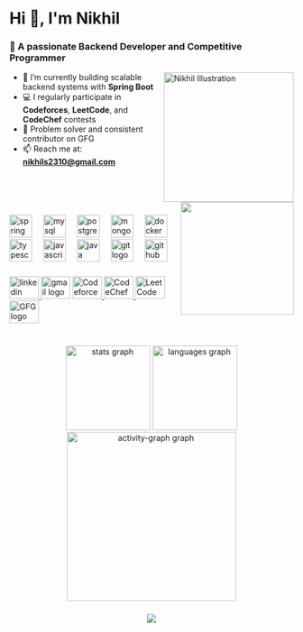 
<h1 align="left">Hi 👋, I'm Nikhil</h1>
<h3 align="left">🚀 A passionate Backend Developer and Competitive Programmer</h3>

<img align="right" height="230" alt="Nikhil Illustration" src="https://drive.google.com/uc?export=view&id=1Bw7AwDnNgsjUu1la-80nivikKmaNKAfY" />

- 🌱 I’m currently building scalable backend systems with **Spring Boot**  
- 💻 I regularly participate in **Codeforces**, **LeetCode**, and **CodeChef** contests  
- 🧠 Problem solver and consistent contributor on GFG  
- 📫 Reach me at: **nikhils2310@gmail.com**
<br clear="both">

<img align="right" height="200" src="https://media2.giphy.com/media/v1.Y2lkPTc5MGI3NjExd3JwMnVtaTc5Zm5ycDFqbHlodXkyYXloYzlxOHBxZjZrcTc0d2RvZSZlcD12MV9pbnRlcm5hbF9naWZfYnlfaWQmY3Q9Zw/78XCFBGOlS6keY1Bil/giphy.gif"  />

###

<div align="left">
  <img src="https://cdn.jsdelivr.net/gh/devicons/devicon/icons/spring/spring-original.svg" height="40" alt="spring logo"  />
  <img width="12" />
  <img src="https://cdn.jsdelivr.net/gh/devicons/devicon/icons/mysql/mysql-original.svg" height="40" alt="mysql logo"  />
  <img width="12" />
  <img src="https://cdn.jsdelivr.net/gh/devicons/devicon/icons/postgresql/postgresql-original.svg" height="40" alt="postgresql logo"  />
  <img width="12" />
  <img src="https://cdn.jsdelivr.net/gh/devicons/devicon/icons/mongodb/mongodb-original.svg" height="40" alt="mongodb logo"  />
  <img width="12" />
  <img src="https://cdn.jsdelivr.net/gh/devicons/devicon/icons/docker/docker-original.svg" height="40" alt="docker logo"  />
  <img width="12" />
  <img src="https://cdn.jsdelivr.net/gh/devicons/devicon/icons/typescript/typescript-original.svg" height="40" alt="typescript logo"  />
  <img width="12" />
  <img src="https://cdn.jsdelivr.net/gh/devicons/devicon/icons/javascript/javascript-original.svg" height="40" alt="javascript logo"  />
  <img width="12" />
  <img src="https://cdn.jsdelivr.net/gh/devicons/devicon/icons/java/java-original.svg" height="40" alt="java logo"  />
  <img width="12" />
  <img src="https://cdn.jsdelivr.net/gh/devicons/devicon/icons/git/git-original.svg" height="40" alt="git logo"  />
  <img width="12" />
  <img src="https://cdn.jsdelivr.net/gh/devicons/devicon/icons/github/github-original.svg" height="40" alt="github logo"  />
</div>

###

<div align="left">
  <a href="https://www.linkedin.com/in/nikhils2310/" target="_blank">
    <img src="https://raw.githubusercontent.com/maurodesouza/profile-readme-generator/master/src/assets/icons/social/linkedin/default.svg" width="52" height="40" alt="linkedin logo"  />
  </a>
  <img src="https://raw.githubusercontent.com/maurodesouza/profile-readme-generator/master/src/assets/icons/social/gmail/default.svg" width="52" height="40" alt="gmail logo"  />
 <a href="https://codeforces.com/profile/nikhilsingh" target="_blank">
    <img src="https://sta.codeforces.com/s/32849/images/codeforces-logo-with-telegram.png" width="52" height="40" alt="Codeforces logo" />
  </a>
  <a href="https://www.codechef.com/users/nikhils2310" target="_blank">
    <img src="https://www.google.com/url?sa=i&url=https%3A%2F%2Fwww.pngaaa.com%2Fdetail%2F6179134&psig=AOvVaw1sEMf1p7J4ZcJcx_3NXz8J&ust=1747522948851000&source=images&cd=vfe&opi=89978449&ved=0CBQQjRxqFwoTCJDqnLqMqY0DFQAAAAAdAAAAABAE" width="52" height="40" alt="CodeChef logo" />
  </a>
  <a href="https://leetcode.com/thakurnikhilsingh2004/" target="_blank">
    <img src="https://upload.wikimedia.org/wikipedia/commons/1/19/LeetCode_logo_black.png" width="52" height="40" alt="LeetCode logo" />
  </a>
  <a href="https://auth.geeksforgeeks.org/user/YOUR_GFG_USERNAME/profile" target="_blank">
    <img src="https://upload.wikimedia.org/wikipedia/commons/4/43/GeeksforGeeks.svg" width="52" height="40" alt="GFG logo" />
  </a>
</div>

###

<br clear="both">

<div align="center">
  <img src="https://github-readme-stats.vercel.app/api?username=NikhilSingh2310&hide_title=false&hide_rank=false&show_icons=true&include_all_commits=true&count_private=true&disable_animations=false&theme=dracula&locale=en&hide_border=false&order=1" height="150" alt="stats graph"  />
  <img src="https://github-readme-stats.vercel.app/api/top-langs?username=NikhilSingh2310&locale=en&hide_title=false&layout=compact&card_width=320&langs_count=5&theme=dracula&hide_border=false&order=2" height="150" alt="languages graph"  />
  <img src="https://github-readme-activity-graph.vercel.app/graph?username=NikhilSingh2310&radius=16&theme=react&area=true&order=5" height="300" alt="activity-graph graph"  />
</div>

###



<div align="center">
  <img src="https://profile-counter.glitch.me/NikhilSingh2310/count.svg?"  />
</div>

###
